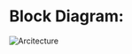 # Block Diagram:

![Arcitecture](https://user-images.githubusercontent.com/70700323/155831607-19ebdbdc-8fb0-4895-a9e9-967b26b59f9a.png)


